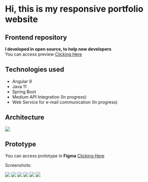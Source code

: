 # Hi, this is my responsive portfolio website 
## Frontend repository
<b> I developed in open source, to help new developers</b>
<br>
You can access preview [Clicking Here](https://luccasdev.github.io)

## Technologies used 
- Angular 9
- Java 11
- Spring Boot
- Medium API Integration (In progress)
- Web Service for e-mail communication (In progress)

## Architecture
<img src="https://i.imgur.com/WqpeWRD.png"/>

## Prototype
You can access prototype in <b>Figma</b> [Clicking Here](https://www.figma.com/proto/PNu110A4QRZdh4E2LZ9z1q/Portfolio-LuccasDev?node-id=35%3A171&scaling=scale-down-width)

Screenshots:

<img src="https://i.imgur.com/uWykDFq.png"/>

<img src="https://i.imgur.com/kI1lLI1.png"/>

<img src="https://i.imgur.com/O8U7vCg.png"/>

<img src="https://i.imgur.com/IMpZEAl.png"/>

<img src="https://i.imgur.com/AkWPjfE.png"/>

<img src="https://i.imgur.com/17zgcHJ.png"/>
